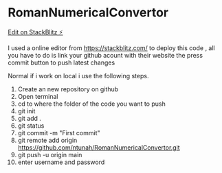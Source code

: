 # RomanNumericalConvertor

[Edit on StackBlitz ⚡️](https://stackblitz.com/edit/react-h9gxht)

I used a online editor from https://stackblitz.com/ to deploy this code , all you have to do is link your github acount with their website the press commit button to push latest changes

Normal if i work on local i use the following steps.
1. Create an new repository on github
2. Open terminal
3. cd to where the folder of the code you want to push
4. git init
5. git add .
6. git status
7. git commit -m "First commit"
8. git remote add origin https://github.com/ntunah/RomanNumericalConvertor.git
9. git push -u origin main
10. enter username and password

